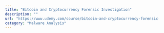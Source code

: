 ```yaml
---
title: "Bitcoin and Cryptocurrency Forensic Investigation"
description: ""
url: "https://www.udemy.com/course/bitcoin-and-cryptocurrency-forensic-investigation-osint"
category: "Malware Analysis"
---
```

